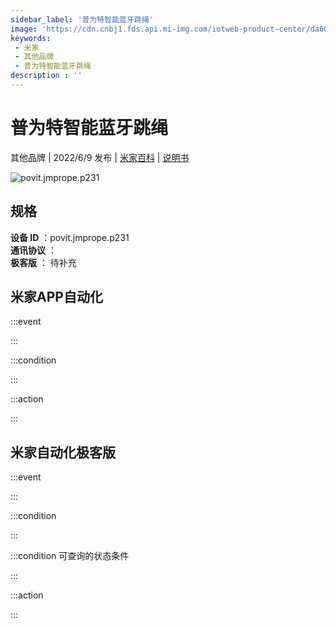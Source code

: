 ```yaml
---
sidebar_label: '普为特智能蓝牙跳绳'
image: 'https://cdn.cnbj1.fds.api.mi-img.com/iotweb-product-center/da6099a56cc70c5bf09932feb8da3795_1639553936721.png?GalaxyAccessKeyId=AKVGLQWBOVIRQ3XLEW&Expires=9223372036854775807&Signature=nTRde9Fh5eJAP74wcgiTVdSzNes='
keywords: 
 - 米家
 - 其他品牌
 - 普为特智能蓝牙跳绳
description : ''
---
```

# 普为特智能蓝牙跳绳

其他品牌 | 2022/6/9 发布 | [米家百科](https://home.mi.com/webapp/content/baike/product/index.html?model=povit.jmprope.p231) | [说明书](https://home.mi.com/views/introduction.html?model=povit.jmprope.p231&region=cn)

![povit.jmprope.p231](https://cdn.cnbj1.fds.api.mi-img.com/iotweb-product-center/da6099a56cc70c5bf09932feb8da3795_1639553936721.png?GalaxyAccessKeyId=AKVGLQWBOVIRQ3XLEW&Expires=9223372036854775807&Signature=nTRde9Fh5eJAP74wcgiTVdSzNes=)

## 规格  
> 
**设备 ID** ：povit.jmprope.p231  
**通讯协议** ：  
**极客版**  ： 待补充 


## 米家APP自动化  

:::event  

:::

:::condition  

:::

:::action   

:::

## 米家自动化极客版  

:::event  

:::

:::condition  

:::

:::condition 可查询的状态条件  

:::

:::action  

:::

        
